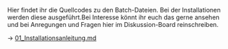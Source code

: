 Hier findet ihr die Quellcodes zu den Batch-Dateien. Bei der Installationen werden diese ausgeführt.Bei Interesse könnt ihr euch das gerne ansehen und bei Anregungen und Fragen hier im Diskussion-Board reinschreiben.

-> [01_Installationsanleitung.md](https://github.com/hshf1/VorlesungC/blob/main/VSCode/01_Installationsanleitung.md)
